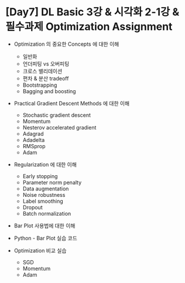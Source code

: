 # [Day7] DL Basic 3강 & 시각화 2-1강 & 필수과제 Optimization Assignment

* Optimization 의 중요한 Concepts 에 대한 이해
  * 일반화
  * 언더피팅 vs 오버피팅
  * 크로스 밸리데이션
  * 편차 & 분산 tradeoff
  * Bootstrapping
  * Bagging and boosting
* Practical Gradient Descent Methods 에 대한 이해
  * Stochastic gradient descent
  * Momentum
  * Nesterov accelerated gradient
  * Adagrad
  * Adadelta
  * RMSprop
  * Adam
* Regularization 에 대한 이해
  * Early stopping
  * Parameter norm penalty
  * Data augmentation
  * Noise robustness
  * Label smoothing
  * Dropout
  * Batch normalization


* Bar Plot 사용법에 대한 이해
* Python - Bar Plot 실습 코드

* Optimization 비교 실습
  * SGD
  * Momentum
  * Adam




